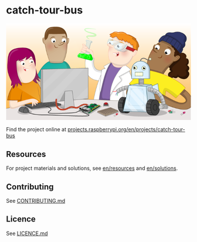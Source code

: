 # catch-tour-bus

![scratch-tour-bus](banner.png)

Find the project online at [projects.raspberrypi.org/en/projects/catch-tour-bus](https://projects.raspberrypi.org/en/projects/catch-tour-bus)

## Resources
For project materials and solutions, see [en/resources](https://github.com/raspberrypilearning/catch-tour-bus/tree/master/en/resources) and [en/solutions](https://github.com/raspberrypilearning/catch-tour-bus/tree/master/en/solutions).

## Contributing
See [CONTRIBUTING.md](CONTRIBUTING.md)

## Licence
 See [LICENCE.md](LICENCE.md)
